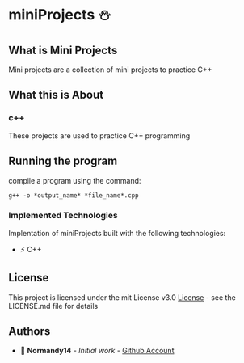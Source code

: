 # miniProjects :snowman:

## What is Mini Projects

Mini projects are a collection of mini projects to practice C++

## What this is About

### c++
These projects are used to practice C++ programming

## Running the program

compile a program using the command:

```
g++ -o *output_name* *file_name*.cpp
```

### Implemented Technologies

Implentation of miniProjects built with the following technologies:

* :zap: C++
  
## License

This project is licensed under the mit License v3.0 [License](License) - see the LICENSE.md file for details

## Authors

* :ocean: **Normandy14** - *Initial work* - [Github Account](https://github.com/Normandy14)
